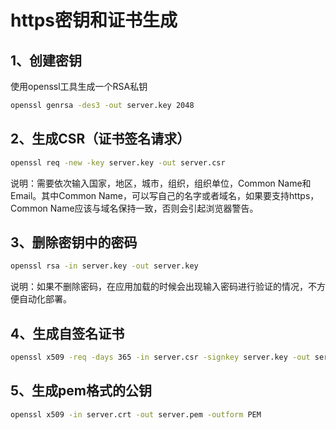 # https密钥和证书生成



## 1、创建密钥

使用openssl工具生成一个RSA私钥

```bash
openssl genrsa -des3 -out server.key 2048
```

## 2、生成CSR（证书签名请求）

```bash
openssl req -new -key server.key -out server.csr
```

说明：需要依次输入国家，地区，城市，组织，组织单位，Common Name和Email。其中Common Name，可以写自己的名字或者域名，如果要支持https，Common Name应该与域名保持一致，否则会引起浏览器警告。

## 3、删除密钥中的密码

```bash
openssl rsa -in server.key -out server.key
```

说明：如果不删除密码，在应用加载的时候会出现输入密码进行验证的情况，不方便自动化部署。

## 4、生成自签名证书

```bash
openssl x509 -req -days 365 -in server.csr -signkey server.key -out server.crt
```

## 5、生成pem格式的公钥

```bash
openssl x509 -in server.crt -out server.pem -outform PEM
```


